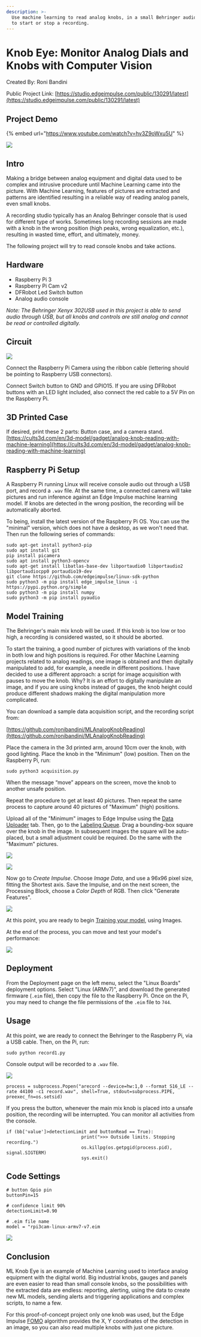 ```yaml
---
description: >-
  Use machine learning to read analog knobs, in a small Behringer audio console
  to start or stop a recording.
---
```


# Knob Eye: Monitor Analog Dials and Knobs with Computer Vision

Created By: Roni Bandini

Public Project Link: [https://studio.edgeimpulse.com/public/130291/latest](https://studio.edgeimpulse.com/public/130291/latest)

## Project Demo

{% embed url="https://www.youtube.com/watch?v=hv3Z9oWxu5U" %}

![](../.gitbook/assets/ml-knob-eye/intro.jpg)

## Intro

Making a bridge between analog equipment and digital data used to be complex and intrusive procedure until Machine Learning came into the picture. With Machine Learning, features of pictures are extracted and patterns are identified resulting in a reliable way of reading analog panels, even small knobs.

A recording studio typically has an Analog Behringer console that is used for different type of works. Sometimes long recording sessions are made with a knob in the wrong position (high peaks, wrong equalization, etc.), resulting in wasted time, effort, and ultimately, money.

The following project will try to read console knobs and take actions.

## Hardware

* Raspberry Pi 3
* Raspberry Pi Cam v2
* DFRobot Led Switch button
* Analog audio console

_Note: The Behringer Xenyx 302USB used in this project is able to send audio through USB, but all knobs and controls are still analog and cannot be read or controlled digitally._

## Circuit

![](../.gitbook/assets/ml-knob-eye/diagram.jpg)

Connect the Raspberry Pi Camera using the ribbon cable (lettering should be pointing to Raspberry USB connectors).

Connect Switch button to GND and GPIO15. If you are using DFRobot buttons with an LED light included, also connect the red cable to a 5V Pin on the Raspberry Pi.

## 3D Printed Case

If desired, print these 2 parts: Button case, and a camera stand. [https://cults3d.com/en/3d-model/gadget/analog-knob-reading-with-machine-learning](https://cults3d.com/en/3d-model/gadget/analog-knob-reading-with-machine-learning)

## Raspberry Pi Setup

A Raspberry Pi running Linux will receive console audio out through a USB port, and record a `.wav` file. At the same time, a connected camera will take pictures and run inference against an Edge Impulse machine learning model. If knobs are detected in the wrong position, the recording will be automatically aborted.

To being, install the latest version of the Raspberry Pi OS. You can use the "minimal" version, which does not have a desktop, as we won't need that. Then run the following series of commands:

```
sudo apt-get install python3-pip
sudo apt install git
pip install picamera
sudo apt install python3-opencv
sudo apt-get install libatlas-base-dev libportaudio0 libportaudio2 libportaudiocpp0 portaudio19-dev 
git clone https://github.com/edgeimpulse/linux-sdk-python
sudo python3 -m pip install edge_impulse_linux -i https://pypi.python.org/simple
sudo python3 -m pip install numpy
sudo python3 -m pip install pyaudio
```

## Model Training

The Behringer's main mix knob will be used. If this knob is too low or too high, a recording is considered wasted, so it should be aborted.

To start the training, a good number of pictures with variations of the knob in both low and high positions is required. For other Machine Learning projects related to analog readings, one image is obtained and then digitally manipulated to add, for example, a needle in different positions. I have decided to use a different approach: a script for image acquisition with pauses to move the knob. Why? It is an effort to digitally manipulate an image, and if you are using knobs instead of gauges, the knob height could produce different shadows making the digital manipulation more complicated.

You can download a sample data acquisition script, and the recording script from:

[https://github.com/ronibandini/MLAnalogKnobReading](https://github.com/ronibandini/MLAnalogKnobReading)

Place the camera in the 3d printed arm, around 10cm over the knob, with good lighting. Place the knob in the "Minimum" (low) position. Then on the Raspberry Pi, run:

```
sudo python3 acquisition.py
```

When the message “move” appears on the screen, move the knob to another unsafe position.

Repeat the procedure to get at least 40 pictures. Then repeat the same process to capture around 40 pictures of "Maximum" (high) positions.

Upload all of the "Minimum" images to Edge Impulse using the [Data Uploader](https://docs.edgeimpulse.com/docs/edge-impulse-studio/data-acquisition/uploader) tab. Then, go to the [Labeling Queue](https://docs.edgeimpulse.com/docs/edge-impulse-studio/data-acquisition/labeling-queue). Drag a bounding-box square over the knob in the image. In subsequent images the square will be auto-placed, but a small adjustment could be required. Do the same with the "Maximum" pictures.

![](../.gitbook/assets/ml-knob-eye/knob.jpg)

![](../.gitbook/assets/ml-knob-eye/data-acquisition.jpg)

Now go to _Create Impulse_. Choose _Image Data_, and use a 96x96 pixel size, fitting the Shortest axis. Save the Impulse, and on the next screen, the Processing Block, choose a _Color Depth_ of RGB. Then click "Generate Features".

![](../.gitbook/assets/ml-knob-eye/feature-explorer.jpg)

At this point, you are ready to begin [Training your model](https://docs.edgeimpulse.com/docs/edge-impulse-studio/learning-blocks/transfer-learning-images), using Images.

At the end of the process, you can move and test your model's performance:

![](../.gitbook/assets/ml-knob-eye/testing.jpg)

## Deployment

From the Deployment page on the left menu, select the "Linux Boards" deployment options. Select "Linux (ARMv7)", and download the generated firmware (`.eim` file), then copy the file to the Raspberry Pi. Once on the Pi, you may need to change the file permissions of the `.eim` file to `744`.

## Usage

At this point, we are ready to connect the Behringer to the Raspberry Pi, via a USB cable. Then, on the Pi, run:

`sudo python record1.py`

Console output will be recorded to a `.wav` file.

![](../.gitbook/assets/ml-knob-eye/console.jpg)

```
process = subprocess.Popen("arecord --device=hw:1,0 --format S16_LE --rate 44100 -c1 record.wav", shell=True, stdout=subprocess.PIPE, preexec_fn=os.setsid)
```

If you press the button, whenever the main mix knob is placed into a unsafe position, the recording will be interrupted. You can monitor all activities from the console.

```
if (bb['value']>detectionLimit and buttonRead == True):
                            print(">>> Outside limits. Stopping recording.")
                            os.killpg(os.getpgid(process.pid), signal.SIGTERM)
                            sys.exit()
```

## Code Settings

```
# button Gpio pin 
buttonPin=15

# confidence limit 90%
detectionLimit=0.90

# .eim file name
model = "rpi3cam-linux-armv7-v7.eim
```

![](../.gitbook/assets/ml-knob-eye/hardware-2.jpg)

## Conclusion

ML Knob Eye is an example of Machine Learning used to interface analog equipment with the digital world. Big industrial knobs, gauges and panels are even easier to read than small console knobs, so the possibilities with the extracted data are endless: reporting, alerting, using the data to create new ML models, sending alerts and triggering applications and complex scripts, to name a few.

For this proof-of-concept project only one knob was used, but the Edge Impulse [FOMO](https://docs.edgeimpulse.com/docs/edge-impulse-studio/learning-blocks/object-detection/fomo-object-detection-for-constrained-devices) algorithm provides the X, Y coordinates of the detection in an image, so you can also read multiple knobs with just one picture.
